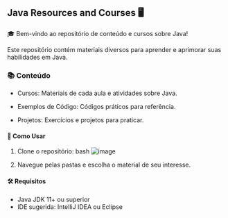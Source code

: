 ## Java Resources and Courses 🖥️

🎓 Bem-vindo ao repositório de conteúdo e cursos sobre Java!

Este repositório contém materiais diversos para aprender e aprimorar suas habilidades em Java.

### 📚 Conteúdo
- Cursos: Materiais de cada aula e atividades sobre Java.
 
- Exemplos de Código: Códigos práticos para referência.

- Projetos: Exercícios e projetos para praticar.

#### 🚀 Como Usar

1. Clone o repositório:
bash
![image](https://github.com/user-attachments/assets/a6cd9f37-6ff7-4732-acdb-7fe80212eacd)


3. Navegue pelas pastas e escolha o material de seu interesse.

#### 🛠️  Requisitos
- Java JDK 11+ ou superior
- IDE sugerida: IntelliJ IDEA ou Eclipse
